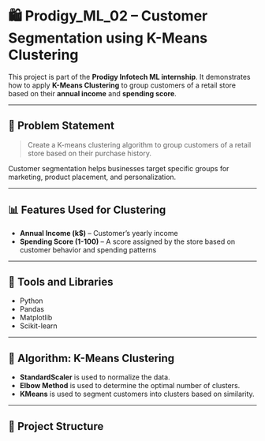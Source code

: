 # 🛍️ Prodigy_ML_02 – Customer Segmentation using K-Means Clustering

This project is part of the **Prodigy Infotech ML internship**. It demonstrates how to apply **K-Means Clustering** to group customers of a retail store based on their **annual income** and **spending score**.

---

## 📌 Problem Statement

> Create a K-means clustering algorithm to group customers of a retail store based on their purchase history.

Customer segmentation helps businesses target specific groups for marketing, product placement, and personalization.

---

## 📊 Features Used for Clustering

- **Annual Income (k$)** – Customer’s yearly income
- **Spending Score (1-100)** – A score assigned by the store based on customer behavior and spending patterns

---

## 🔧 Tools and Libraries

- Python
- Pandas
- Matplotlib
- Scikit-learn

---

## 🧠 Algorithm: K-Means Clustering

- **StandardScaler** is used to normalize the data.
- **Elbow Method** is used to determine the optimal number of clusters.
- **KMeans** is used to segment customers into clusters based on similarity.

---

## 📂 Project Structure

